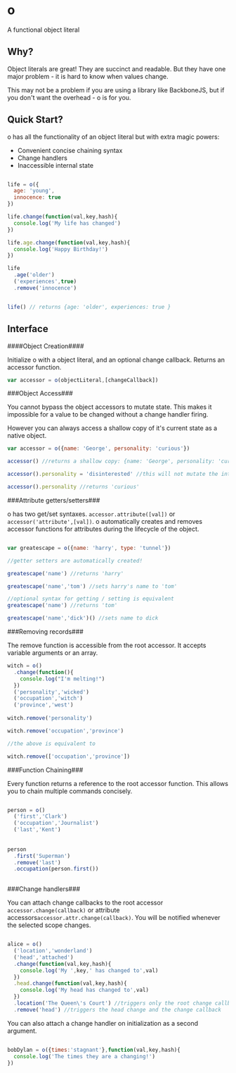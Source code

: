 o
=

A functional object literal

Why?
----

Object literals are great!  They are succinct and readable.  But they have one major problem - it is hard to know when values change.

This may not be a problem if you are using a library like BackboneJS, but if you don't want the overhead - o is for you.

Quick Start?
-----

o has all the functionality of an object literal but with extra magic powers:

- Convenient concise chaining syntax
- Change handlers
- Inaccessible internal state

```javascript

life = o({
  age: 'young',
  innocence: true
})

life.change(function(val,key,hash){
  console.log('My life has changed')
})

life.age.change(function(val,key,hash){
  console.log('Happy Birthday!')
})

life
  .age('older')
  ('experiences',true)
  .remove('innocence')


life() // returns {age: 'older', experiences: true }

```


Interface
---------

####Object Creation####

Initialize o with a object literal, and an optional change callback. Returns an accessor function.

```javascript
var accessor = o(objectLiteral,[changeCallback])
```

###Object Access###

You cannot bypass the object accessors to mutate state.  This makes it impossible for a value to be changed without a change handler firing.  

However you can always access a shallow copy of it's current state as a native object.

```javascript
var accessor = o({name: 'George', personality: 'curious'})

accessor() //returns a shallow copy: {name: 'George', personality: 'curious'}

accessor().personality = 'disinterested' //this will not mutate the internal state

accessor().personality //returns 'curious'

```

###Attribute getters/setters###

o has two get/set syntaxes.  `accessor.attribute([val])` or `accessor('attribute',[val])`.  o automatically creates and removes accessor functions for attributes during the lifecycle of the object.

```javascript

var greatescape = o({name: 'harry', type: 'tunnel'})

//getter setters are automatically created!

greatescape('name') //returns 'harry'

greatescape('name','tom') //sets harry's name to 'tom'

//optional syntax for getting / setting is equivalent
greatescape('name') //returns 'tom'

greatescape('name','dick')() //sets name to dick
```

###Removing records###

The remove function is accessible from the root accessor.  It accepts variable arguments or an array.

```javascript
witch = o()
  .change(function(){
    console.log("I'm melting!")
  })
  ('personality','wicked')
  ('occupation','witch')
  ('province','west')
  
witch.remove('personality')

witch.remove('occupation','province')

//the above is equivalent to

witch.remove(['occupation','province'])
```

###Function Chaining###

Every function returns a reference to the root accessor function.  This allows you to chain multiple commands
concisely.

```javascript

person = o()
  ('first','Clark')
  ('occupation','Journalist')
  ('last','Kent')
  
  
person
  .first('Superman')
  .remove('last')
  .occupation(person.first())
  
```

###Change handlers###

You can attach change callbacks to the root accessor `accessor.change(callback)` or attribute accessors`accessor.attr.change(callback)`.  You will be notified whenever the selected scope changes.

```javascript

alice = o()
  ('location','wonderland')
  ('head','attached')
  .change(function(val,key,hash){
    console.log('My ',key,' has changed to',val)
  })
  .head.change(function(val,key,hash){
    console.log('My head has changed to',val)
  })
  .location('The Queen\'s Court') //triggers only the root change callback
  .remove('head') //triggers the head change and the change callback

```

You can also attach a change handler on initialization as a second argument.

```javascript

bobDylan = o({times:'stagnant'},function(val,key,hash){
  console.log('The times they are a changing!')
})

```
